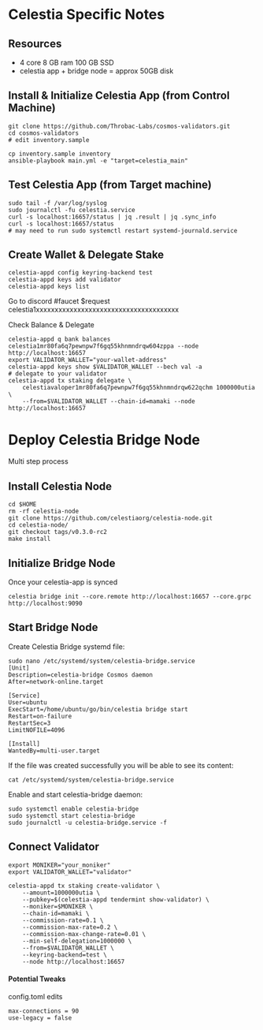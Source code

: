 # Celestia Specific Notes
## Resources

- 4 core 8 GB ram 100 GB SSD
- celestia app + bridge node = approx 50GB disk


## Install & Initialize Celestia App (from Control Machine)

```
git clone https://github.com/Throbac-Labs/cosmos-validators.git
cd cosmos-validators
# edit inventory.sample

cp inventory.sample inventory
ansible-playbook main.yml -e "target=celestia_main"
```

## Test Celestia App (from Target machine)

```
sudo tail -f /var/log/syslog
sudo journalctl -fu celestia.service
curl -s localhost:16657/status | jq .result | jq .sync_info
curl -s localhost:16657/status
# may need to run sudo systemctl restart systemd-journald.service
```

## Create Wallet & Delegate Stake

```
celestia-appd config keyring-backend test
celestia-appd keys add validator
celestia-appd keys list
```
Go to discord #faucet
$request celestia1xxxxxxxxxxxxxxxxxxxxxxxxxxxxxxxxxxxxxx

Check Balance & Delegate
```
celestia-appd q bank balances celestia1mr80fa6q7pewnpw7f6gq55khnmndrqw604zppa --node http://localhost:16657
export VALIDATOR_WALLET="your-wallet-address"
celestia-appd keys show $VALIDATOR_WALLET --bech val -a
# delegate to your validator
celestia-appd tx staking delegate \ 
    celestiavaloper1mr80fa6q7pewnpw7f6gq55khnmndrqw622qchm 1000000utia \ 
    --from=$VALIDATOR_WALLET --chain-id=mamaki --node http://localhost:16657
```

# Deploy Celestia Bridge Node

Multi step process

## Install Celestia Node
```
cd $HOME 
rm -rf celestia-node 
git clone https://github.com/celestiaorg/celestia-node.git 
cd celestia-node/ 
git checkout tags/v0.3.0-rc2 
make install
```
## Initialize Bridge Node

Once your celestia-app is synced
```
celestia bridge init --core.remote http://localhost:16657 --core.grpc http://localhost:9090
```

## Start Bridge Node

Create Celestia Bridge systemd file:
```
sudo nano /etc/systemd/system/celestia-bridge.service
[Unit]
Description=celestia-bridge Cosmos daemon
After=network-online.target

[Service]
User=ubuntu 
ExecStart=/home/ubuntu/go/bin/celestia bridge start 
Restart=on-failure
RestartSec=3
LimitNOFILE=4096

[Install]
WantedBy=multi-user.target
```
If the file was created successfully you will be able to see its content:
```
cat /etc/systemd/system/celestia-bridge.service
```
Enable and start celestia-bridge daemon:
```
sudo systemctl enable celestia-bridge 
sudo systemctl start celestia-bridge
sudo journalctl -u celestia-bridge.service -f
```
## Connect Validator
```
export MONIKER="your_moniker"
export VALIDATOR_WALLET="validator"
```
```
celestia-appd tx staking create-validator \
    --amount=1000000utia \
    --pubkey=$(celestia-appd tendermint show-validator) \
    --moniker=$MONIKER \
    --chain-id=mamaki \
    --commission-rate=0.1 \
    --commission-max-rate=0.2 \
    --commission-max-change-rate=0.01 \
    --min-self-delegation=1000000 \
    --from=$VALIDATOR_WALLET \
    --keyring-backend=test \
    --node http://localhost:16657
```

#### Potential Tweaks

config.toml edits
```
max-connections = 90
use-legacy = false
```


















